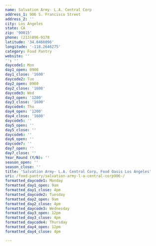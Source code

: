 ```yaml
---
name: Salvation Army- L.A. Central Corp
address_1: 906 S. Francisco Street
address_2: ''
city: Los Angeles
state: CA
zip: '90015'
phone: (213)896-9178
latitude: '34.0466096'
longitude: '-118.2646275'
category: Food Pantry
website: ''
'': ''
daycode1: Mon
day1_open: 0900
day1_close: '1600'
daycode2: Tue
day2_open: 0900
day2_close: '1600'
daycode3: Wed
day3_open: '1200'
day3_close: '1600'
daycode4: Thu
day4_open: '1200'
day4_close: '1600'
daycode5: ''
day5_open: ''
day5_close: ''
daycode6: ''
day6_open: ''
daycode7: ''
day7_open: ''
day7_close: ''
Year_Round (Y/N): ''
season_open: ''
season_close: ''
title: 'Salvation Army- L.A. Central Corp, Food Oasis Los Angeles'
uri: /food-pantry/salvation-army-l-a-central-corp906-/
formatted_daycode1: Monday
formatted_day1_open: 9am
formatted_day1_close: 4pm
formatted_daycode2: Tuesday
formatted_day2_open: 9am
formatted_day2_close: 4pm
formatted_daycode3: Wednesday
formatted_day3_open: 12pm
formatted_day3_close: 4pm
formatted_daycode4: Thursday
formatted_day4_open: 12pm
formatted_day4_close: 4pm

---
```

